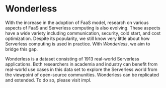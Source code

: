 # Wonderless
With the increase in the adoption of FaaS model, 
research on various aspects of FaaS and Serverless 
computing is also evolving. These aspects have a wide 
variety including communication, security, cold start, 
and cost optimization. Despite its popularity, we still 
know very little about how Serverless computing is used 
in practice. With *Wonderless*, we aim to bridge this gap.

Wonderless is a dataset consisting of 1913 real-world 
Serverless applications. Both researchers in academia 
and industry can benefit from real-world use cases in 
this data set to explore the Serverless world from 
the viewpoint of open-source communities. Wonderless 
can be replicated and extended. To do so, please 
visit impl.